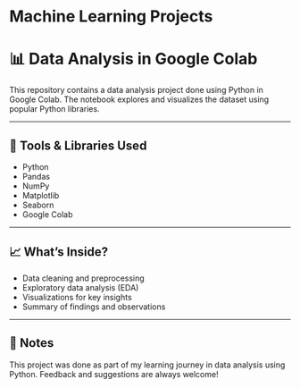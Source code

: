# Machine Learning Projects

# 📊 Data Analysis in Google Colab

This repository contains a data analysis project done using Python in Google Colab. The notebook explores and visualizes the dataset using popular Python libraries.

---

## 🧰 Tools & Libraries Used

- Python
- Pandas
- NumPy
- Matplotlib
- Seaborn
- Google Colab


---

## 📈 What’s Inside?

- Data cleaning and preprocessing
- Exploratory data analysis (EDA)
- Visualizations for key insights
- Summary of findings and observations

---


## 📝 Notes

This project was done as part of my learning journey in data analysis using Python. Feedback and suggestions are always welcome!


